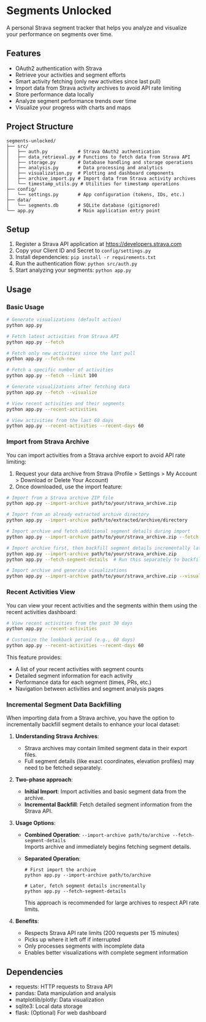 # Segments Unlocked

A personal Strava segment tracker that helps you analyze and visualize your performance on segments over time.

## Features

- OAuth2 authentication with Strava
- Retrieve your activities and segment efforts
- Smart activity fetching (only new activities since last pull)
- Import data from Strava activity archives to avoid API rate limiting
- Store performance data locally
- Analyze segment performance trends over time
- Visualize your progress with charts and maps

## Project Structure

```
segments-unlocked/
├── src/
│   ├── auth.py           # Strava OAuth2 authentication
│   ├── data_retrieval.py # Functions to fetch data from Strava API
│   ├── storage.py        # Database handling and storage operations
│   ├── analysis.py       # Data processing and analytics
│   ├── visualization.py  # Plotting and dashboard components
│   ├── archive_import.py # Import data from Strava activity archives
│   └── timestamp_utils.py # Utilities for timestamp operations
├── config/
│   └── settings.py       # App configuration (tokens, IDs, etc.)
├── data/
│   └── segments.db       # SQLite database (gitignored)
└── app.py                # Main application entry point
```

## Setup

1. Register a Strava API application at https://developers.strava.com
2. Copy your Client ID and Secret to `config/settings.py`
3. Install dependencies: `pip install -r requirements.txt`
4. Run the authentication flow: `python src/auth.py`
5. Start analyzing your segments: `python app.py`

## Usage

### Basic Usage

```bash
# Generate visualizations (default action)
python app.py

# Fetch latest activities from Strava API
python app.py --fetch

# Fetch only new activities since the last pull
python app.py --fetch-new

# Fetch a specific number of activities
python app.py --fetch --limit 100

# Generate visualizations after fetching data
python app.py --fetch --visualize

# View recent activities and their segments
python app.py --recent-activities

# View activities from the last 60 days
python app.py --recent-activities --recent-days 60
```

### Import from Strava Archive

You can import activities from a Strava archive export to avoid API rate limiting:

1. Request your data archive from Strava (Profile > Settings > My Account > Download or Delete Your Account)
2. Once downloaded, use the import feature:

```bash
# Import from a Strava archive ZIP file
python app.py --import-archive path/to/your/strava_archive.zip

# Import from an already extracted archive directory
python app.py --import-archive path/to/extracted/archive/directory

# Import archive and fetch additional segment details during import
python app.py --import-archive path/to/your/strava_archive.zip --fetch-segment-details

# Import archive first, then backfill segment details incrementally later
python app.py --import-archive path/to/your/strava_archive.zip
python app.py --fetch-segment-details  # Run this separately to backfill segment data

# Import archive and generate visualizations
python app.py --import-archive path/to/your/strava_archive.zip --visualize
```

### Recent Activities View

You can view your recent activities and the segments within them using the recent activities dashboard:

```bash
# View recent activities from the past 30 days
python app.py --recent-activities

# Customize the lookback period (e.g., 60 days)
python app.py --recent-activities --recent-days 60
```

This feature provides:
- A list of your recent activities with segment counts
- Detailed segment information for each activity
- Performance data for each segment (times, PRs, etc.)
- Navigation between activities and segment analysis pages

### Incremental Segment Data Backfilling

When importing data from a Strava archive, you have the option to incrementally backfill segment details to enhance your local dataset:

1. **Understanding Strava Archives**:
   - Strava archives may contain limited segment data in their export files.
   - Full segment details (like exact coordinates, elevation profiles) may need to be fetched separately.

2. **Two-phase approach**:
   - **Initial Import**: Import activities and basic segment data from the archive.
   - **Incremental Backfill**: Fetch detailed segment information from the Strava API.

3. **Usage Options**:
   - **Combined Operation**: `--import-archive path/to/archive --fetch-segment-details`  
     Imports archive and immediately begins fetching segment details.
   
   - **Separated Operation**: 
     ```
     # First import the archive
     python app.py --import-archive path/to/archive
     
     # Later, fetch segment details incrementally
     python app.py --fetch-segment-details
     ```
     This approach is recommended for large archives to respect API rate limits.

4. **Benefits**:
   - Respects Strava API rate limits (200 requests per 15 minutes)
   - Picks up where it left off if interrupted
   - Only processes segments with incomplete data
   - Enables better visualizations with complete segment information

## Dependencies

- requests: HTTP requests to Strava API
- pandas: Data manipulation and analysis
- matplotlib/plotly: Data visualization
- sqlite3: Local data storage
- flask: (Optional) For web dashboard
